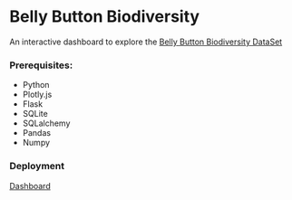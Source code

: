 # Belly Button Biodiversity

An interactive dashboard to explore the [Belly Button Biodiversity DataSet](http://robdunnlab.com/projects/belly-button-biodiversity/)

### Prerequisites:
* Python
* Plotly.js
* Flask
* SQLite
* SQLalchemy
* Pandas
* Numpy

### Deployment
[Dashboard](https://visual-dashboard.herokuapp.com)